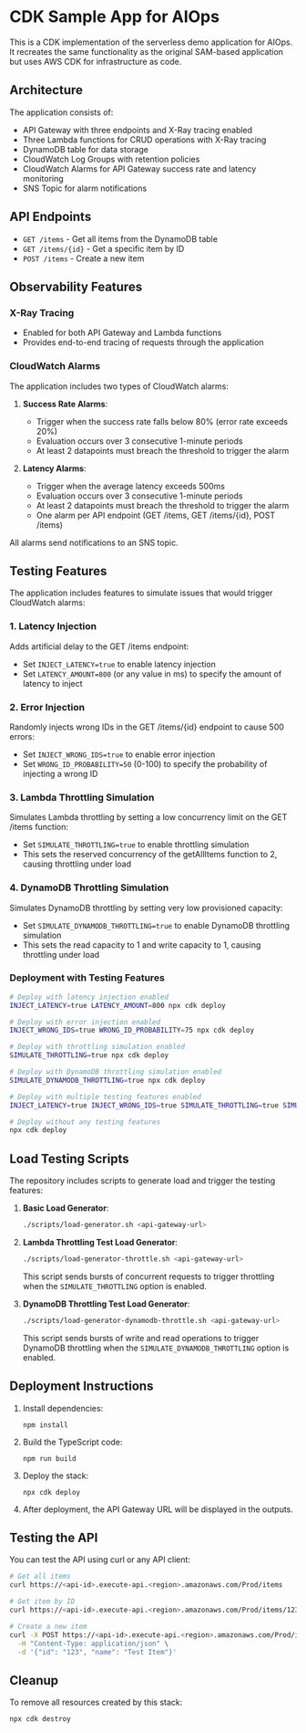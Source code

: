# CDK Sample App for AIOps

This is a CDK implementation of the serverless demo application for AIOps. It recreates the same functionality as the original SAM-based application but uses AWS CDK for infrastructure as code.

## Architecture

The application consists of:
- API Gateway with three endpoints and X-Ray tracing enabled
- Three Lambda functions for CRUD operations with X-Ray tracing
- DynamoDB table for data storage
- CloudWatch Log Groups with retention policies
- CloudWatch Alarms for API Gateway success rate and latency monitoring
- SNS Topic for alarm notifications

## API Endpoints

- `GET /items` - Get all items from the DynamoDB table
- `GET /items/{id}` - Get a specific item by ID
- `POST /items` - Create a new item

## Observability Features

### X-Ray Tracing
- Enabled for both API Gateway and Lambda functions
- Provides end-to-end tracing of requests through the application

### CloudWatch Alarms

The application includes two types of CloudWatch alarms:

1. **Success Rate Alarms**:
   - Trigger when the success rate falls below 80% (error rate exceeds 20%)
   - Evaluation occurs over 3 consecutive 1-minute periods
   - At least 2 datapoints must breach the threshold to trigger the alarm

2. **Latency Alarms**:
   - Trigger when the average latency exceeds 500ms
   - Evaluation occurs over 3 consecutive 1-minute periods
   - At least 2 datapoints must breach the threshold to trigger the alarm
   - One alarm per API endpoint (GET /items, GET /items/{id}, POST /items)

All alarms send notifications to an SNS topic.

## Testing Features

The application includes features to simulate issues that would trigger CloudWatch alarms:

### 1. Latency Injection

Adds artificial delay to the GET /items endpoint:

- Set `INJECT_LATENCY=true` to enable latency injection
- Set `LATENCY_AMOUNT=800` (or any value in ms) to specify the amount of latency to inject

### 2. Error Injection

Randomly injects wrong IDs in the GET /items/{id} endpoint to cause 500 errors:

- Set `INJECT_WRONG_IDS=true` to enable error injection
- Set `WRONG_ID_PROBABILITY=50` (0-100) to specify the probability of injecting a wrong ID

### 3. Lambda Throttling Simulation

Simulates Lambda throttling by setting a low concurrency limit on the GET /items function:

- Set `SIMULATE_THROTTLING=true` to enable throttling simulation
- This sets the reserved concurrency of the getAllItems function to 2, causing throttling under load

### 4. DynamoDB Throttling Simulation

Simulates DynamoDB throttling by setting very low provisioned capacity:

- Set `SIMULATE_DYNAMODB_THROTTLING=true` to enable DynamoDB throttling simulation
- This sets the read capacity to 1 and write capacity to 1, causing throttling under load

### Deployment with Testing Features

```bash
# Deploy with latency injection enabled
INJECT_LATENCY=true LATENCY_AMOUNT=800 npx cdk deploy

# Deploy with error injection enabled
INJECT_WRONG_IDS=true WRONG_ID_PROBABILITY=75 npx cdk deploy

# Deploy with throttling simulation enabled
SIMULATE_THROTTLING=true npx cdk deploy

# Deploy with DynamoDB throttling simulation enabled
SIMULATE_DYNAMODB_THROTTLING=true npx cdk deploy

# Deploy with multiple testing features enabled
INJECT_LATENCY=true INJECT_WRONG_IDS=true SIMULATE_THROTTLING=true SIMULATE_DYNAMODB_THROTTLING=true npx cdk deploy

# Deploy without any testing features
npx cdk deploy
```

## Load Testing Scripts

The repository includes scripts to generate load and trigger the testing features:

1. **Basic Load Generator**:
   ```bash
   ./scripts/load-generator.sh <api-gateway-url>
   ```

2. **Lambda Throttling Test Load Generator**:
   ```bash
   ./scripts/load-generator-throttle.sh <api-gateway-url>
   ```
   This script sends bursts of concurrent requests to trigger throttling when the `SIMULATE_THROTTLING` option is enabled.

3. **DynamoDB Throttling Test Load Generator**:
   ```bash
   ./scripts/load-generator-dynamodb-throttle.sh <api-gateway-url>
   ```
   This script sends bursts of write and read operations to trigger DynamoDB throttling when the `SIMULATE_DYNAMODB_THROTTLING` option is enabled.

## Deployment Instructions

1. Install dependencies:
   ```
   npm install
   ```

2. Build the TypeScript code:
   ```
   npm run build
   ```

3. Deploy the stack:
   ```
   npx cdk deploy
   ```

4. After deployment, the API Gateway URL will be displayed in the outputs.

## Testing the API

You can test the API using curl or any API client:

```bash
# Get all items
curl https://<api-id>.execute-api.<region>.amazonaws.com/Prod/items

# Get item by ID
curl https://<api-id>.execute-api.<region>.amazonaws.com/Prod/items/123

# Create a new item
curl -X POST https://<api-id>.execute-api.<region>.amazonaws.com/Prod/items \
  -H "Content-Type: application/json" \
  -d '{"id": "123", "name": "Test Item"}'
```

## Cleanup

To remove all resources created by this stack:

```
npx cdk destroy
```

